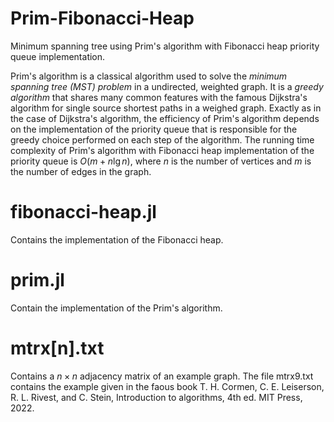 # Prim-Fibonacci-Heap
Minimum spanning tree using Prim's algorithm with Fibonacci heap priority queue implementation.

Prim's algorithm is a classical algorithm used to solve the *minimum spanning tree (MST) problem* in a undirected, weighted graph. It is a *greedy algorithm* that shares many common features with the famous Dijkstra's algorithm for single source shortest paths in a weighed graph. Exactly as in the case of Dijkstra's algorithm, the efficiency of Prim's algorithm depends on the implementation of the priority queue that is responsible for the greedy choice performed on each step of the algorithm. The running time complexity of Prim's algorithm with Fibonacci heap implementation of the priority queue is $O(m + n \lg{n})$, where $n$ is the number of vertices and $m$ is the number of edges in the graph.

# fibonacci-heap.jl
Contains the implementation of the Fibonacci heap.

# prim.jl
Contain the implementation of the Prim's algorithm.

# mtrx[n].txt
Contains a $n \times n$ adjacency matrix of an example graph. The file mtrx9.txt contains the example given in the faous book T. H. Cormen, C. E. Leiserson, R. L. Rivest, and C. Stein, Introduction
to algorithms, 4th ed. MIT Press, 2022.
